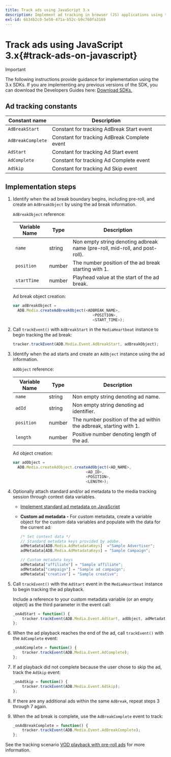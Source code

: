 ```yaml
---
title: Track ads using JavaScript 3.x
description: Implement ad tracking in browser (JS) applications using the Media SDK.
exl-id: 6b34b2c0-5e50-471a-b52c-b9c760fa3169
---
```

# Track ads using JavaScript 3.x{#track-ads-on-javascript}

>[!IMPORTANT]
>
>The following instructions provide guidance for implementation using the 3.x SDKs. If you are implementing any previous versions of the SDK, you can download the Developers Guides here: [Download SDKs.](/help/sdk-implement/download-sdks.md)

## Ad tracking constants

|  Constant name  | Description&nbsp;&nbsp;  |
|---|---|
|  `AdBreakStart`  | Constant for tracking AdBreak Start event  |
|  `AdBreakComplete`  | Constant for tracking AdBreak Complete event  |
|  `AdStart`  | Constant for tracking Ad Start event  |
|  `AdComplete`  | Constant for tracking Ad Complete event  |
|  `AdSkip`  | Constant for tracking Ad Skip event  |

## Implementation steps

1. Identify when the ad break boundary begins, including pre-roll, and create an `AdBreakObject` by using the ad break information.

   `AdBreakObject` reference:

   | Variable Name | Type | Description |
   | --- | --- | --- |
   | `name` | string | Non empty string denoting adbreak name (pre-roll, mid-roll, and post-roll).  |
   | `position` | number | The number position of the ad break starting with 1.  |
   | `startTime` | number | Playhead value at the start of the ad break.  |

   Ad break object creation:

   ```js
   var adBreakObject =
     ADB.Media.createAdBreakObject(<ADBREAK_NAME>,
                                      <POSITION>,
                                      <START_TIME>);
   ```

1. Call `trackEvent()` with `AdBreakStart` in the `MediaHeartbeat` instance to begin tracking the ad break:

   ```js
   tracker.trackEvent(ADB.Media.Event.AdBreakStart, adBreakObject);
   ```

1. Identify when the ad starts and create an `AdObject` instance using the ad information.

   `AdObject` reference:

   |  Variable Name  | Type | Description  |
   | --- | --- | --- |
   |  `name`  | string | Non empty string denoting ad name.  |
   |  `adId`  | string | Non empty string denoting ad identifier.  |
   |  `position`  | number | The number position of the ad within the adbreak, starting with 1. |
   |  `length`  | number | Positive number denoting length of the ad.  |

   Ad object creation:

   ```js
   var adObject =
     ADB.Media.createAdObject.createAdObject(<AD_NAME>,
                                   <AD_ID>,
                                   <POSITION>,
                                   <LENGTH>);
   ```

1. Optionally attach standard and/or ad metadata to the media tracking session through context data variables.

    * [Implement standard ad metadata on JavaScript](/help/sdk-implement/track-ads/impl-std-ad-metadata/impl-std-ad-md-js/impl-std-ad-metadata-js3.md)
    * **Custom ad metadata -** For custom metadata, create a variable object for the custom data variables and populate with the data for the current ad:

      ```js
      /* Set context data */
      // Standard metadata keys provided by adobe.
      adMetadata[ADB.Media.AdMetadataKeys]  ="Sample Advertiser";
      adMetadata[ADB.Media.AdMetadataKeys] = "Sample Campaign";

      // Custom metadata keys
      adMetadata["affiliate"] = "Sample affiliate";
      adMetadata["campaign"] = "Sample ad campaign";
      adMetadata["creative"] = "Sample creative";
      ```

1. Call `trackEvent()` with the `AdStart` event in the `MediaHeartbeat` instance to begin tracking the ad playback.

   Include a reference to your custom metadata variable (or an empty object) as the third parameter in the event call:

   ```js
   _onAdStart = function() {
       tracker.trackEvent(ADB.Media.Event.AdStart, adObject, adMetadata);
   };
   ```

1. When the ad playback reaches the end of the ad, call `trackEvent()` with the `AdComplete` event:

   ```js
   _onAdComplete = function() {
       tracker.trackEvent(ADB.Media.Event.AdComplete);
   };
   ```

1. If ad playback did not complete because the user chose to skip the ad, track the `AdSkip` event:

   ```js
   _onAdSkip = function() {
       tracker.trackEvent(ADB.Media.Event.AdSkip);
   };
   ```

1. If there are any additional ads within the same `AdBreak`, repeat steps 3 through 7 again.
1. When the ad break is complete, use the `AdBreakComplete` event to track:

   ```js
   _onAdBreakComplete = function() {
       tracker.trackEvent(ADB.Media.Event.AdBreakComplete);
   };
   ```

See the tracking scenario [VOD playback with pre-roll ads](/help/sdk-implement/tracking-scenarios/vod-preroll-ads.md) for more information.
